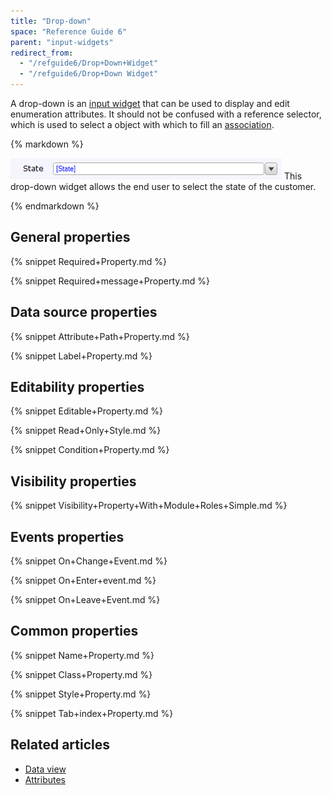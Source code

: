 ```yaml
---
title: "Drop-down"
space: "Reference Guide 6"
parent: "input-widgets"
redirect_from:
  - "/refguide6/Drop+Down+Widget"
  - "/refguide6/Drop+Down Widget"
---
```



A drop-down is an [input widget](/refguide6/input-widgets) that can be used to display and edit enumeration attributes. It should not be confused with a reference selector, which is used to select a object with which to fill an [association](/refguide6/associations).

<div class="alert alert-info">{% markdown %}

 ![](attachments/16713880/16844000.png)
This drop-down widget allows the end user to select the state of the customer.

{% endmarkdown %}</div>

## General properties

{% snippet Required+Property.md %}

{% snippet Required+message+Property.md %}

## Data source properties

{% snippet Attribute+Path+Property.md %}

{% snippet Label+Property.md %}

## Editability properties

{% snippet Editable+Property.md %}

{% snippet Read+Only+Style.md %}

{% snippet Condition+Property.md %}

## Visibility properties

{% snippet Visibility+Property+With+Module+Roles+Simple.md %}

## Events properties

{% snippet On+Change+Event.md %}

{% snippet On+Enter+event.md %}

{% snippet On+Leave+Event.md %}

## Common properties

{% snippet Name+Property.md %}

{% snippet Class+Property.md %}

{% snippet Style+Property.md %}

{% snippet Tab+index+Property.md %}

## Related articles

*   [Data view](/refguide6/data-view)
*   [Attributes](/refguide6/attributes)
